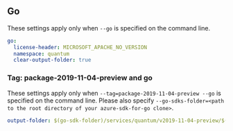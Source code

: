## Go

These settings apply only when `--go` is specified on the command line.

```yaml $(go)
go:
  license-header: MICROSOFT_APACHE_NO_VERSION
  namespace: quantum
  clear-output-folder: true
```

### Tag: package-2019-11-04-preview and go

These settings apply only when `--tag=package-2019-11-04-preview --go` is specified on the command line.
Please also specify `--go-sdks-folder=<path to the root directory of your azure-sdk-for-go clone>`.

```yaml $(tag) == 'package-2019-11-04-preview' && $(go)
output-folder: $(go-sdk-folder)/services/quantum/v2019-11-04-preview/$(namespace)
```
